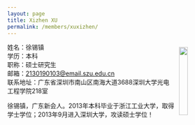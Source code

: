 ```yaml
---
layout: page
title: Xizhen XU
permalink: /members/xuxizhen/
---
```


<a href="{{ site.baseurl }}/members/xuxizhen/">
<img src="{{ site.baseurl }}/images/xuxizhen-267x337.jpg" style="width: 20%; float: right; margin: 10px" />
</a>

姓名：徐锡镇<br/>
学历：本科<br/>
职称：硕士研究生<br/>
邮箱：2130190103@email.szu.edu.cn<br/>
联系地址：广东省深圳市南山区南海大道3688深圳大学光电工程学院218室<br/>


徐锡镇，广东新会人。2013年本科毕业于浙江工业大学，取得学士学位；2013年9月进入深圳大学，攻读硕士学位！

